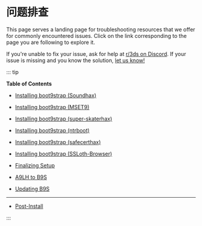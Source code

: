# 问题排查

This page serves a landing page for troubleshooting resources that we offer for commonly encountered issues. Click on the link corresponding to the page you are following to explore it.

If you're unable to fix your issue, ask for help at [r/3ds on Discord](https://discord.gg/3ds). If your issue is missing and you know the solution, [let us know!](https://github.com/hacks-guide/Guide_3DS/issues)

::: tip

**Table of Contents**

- [Installing boot9strap (Soundhax)](troubleshooting-soundhax)

- [Installing boot9strap (MSET9)](troubleshooting-mset9)

- [Installing boot9strap (super-skaterhax)](troubleshooting-super-skaterhax)

- [Installing boot9strap (ntrboot)](troubleshooting-ntrboot)

- [Installing boot9strap (safecerthax)](troubleshooting-safecerthax)

- [Installing boot9strap (SSLoth-Browser)](troubleshooting-ssloth-browser)

- [Finalizing Setup](troubleshooting-finalizing-setup)

- [A9LH to B9S](troubleshooting-a9lh-to-b9s)

- [Updating B9S](troubleshooting-updating-b9s)

---

- [Post-Install](troubleshooting-post-install)

:::
